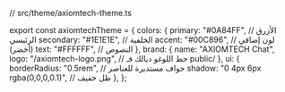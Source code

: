 // src/theme/axiomtech-theme.ts

export const axiomtechTheme = {
  colors: {
    primary: "#0A84FF",   // الأزرق الرئيسي
    secondary: "#1E1E1E", // الخلفية
    accent: "#00C896",    // لون إضافي (أخضر)
    text: "#FFFFFF",      // النصوص
  },
  brand: {
    name: "AXIOMTECH Chat",
    logo: "/axiomtech-logo.png", // حط اللوغو ديالك فـ public/
  },
  ui: {
    borderRadius: "0.5rem", // حواف مستديرة للعناصر
    shadow: "0 4px 6px rgba(0,0,0,0.1)", // ظل خفيف
  },
};

